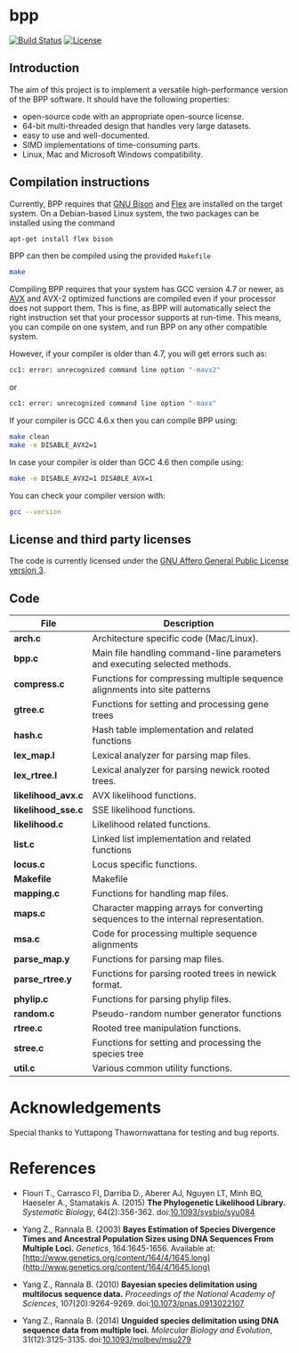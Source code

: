 # bpp

[![Build Status](https://travis-ci.org/xflouris/bpp.svg?branch=master)](https://travis-ci.org/xflouris/bpp)
[![License](https://img.shields.io/badge/license-AGPL-blue.svg)](http://www.gnu.org/licenses/agpl-3.0.en.html)

## Introduction

The aim of this project is to implement a versatile high-performance version
of the BPP software. It should have the following properties:

* open-source code with an appropriate open-source license.
* 64-bit multi-threaded design that handles very large datasets.
* easy to use and well-documented.
* SIMD implementations of time-consuming parts.
* Linux, Mac and Microsoft Windows compatibility.

## Compilation instructions

Currently, BPP requires that [GNU Bison](http://www.gnu.org/software/bison/)
and [Flex](http://flex.sourceforge.net/) are installed on the target system.
On a Debian-based Linux system, the two packages can be installed using the
command

```bash
apt-get install flex bison
```

BPP can then be compiled using the provided `Makefile`

```bash
make
```

Compiling BPP requires that your system has GCC version 4.7 or newer, as
[AVX](https://en.wikipedia.org/wiki/Advanced_Vector_Extensions)  and AVX-2
optimized functions are compiled even if your processor does not support them.
This is fine, as BPP will automatically select the right instruction set that
your processor supports at run-time. This means, you can compile on one system,
and run BPP on any other compatible system.

However, if your compiler is older than 4.7, you will get errors such as:

```bash
cc1: error: unrecognized command line option "-mavx2"
```
or

```bash
cc1: error: unrecognized command line option "-mavx"
```

If your compiler is GCC 4.6.x then you can compile BPP using:

```bash
make clean
make -e DISABLE_AVX2=1
```

In case your compiler is older than GCC 4.6 then compile using:

```bash
make -e DISABLE_AVX2=1 DISABLE_AVX=1
```

You can check your compiler version with:
```bash
gcc --version
```


## License and third party licenses

The code is currently licensed under the [GNU Affero General Public License version 3](http://www.gnu.org/licenses/agpl-3.0.en.html).

## Code

| File                  | Description                                                                       |
| --------------------- | --------------------------------------------------------------------------------- |
| **arch.c**            | Architecture specific code (Mac/Linux).                                           |
| **bpp.c**             | Main file handling command-line parameters and executing selected methods.        |
| **compress.c**        | Functions for compressing multiple sequence alignments into site patterns         |
| **gtree.c**           | Functions for setting and processing gene trees                                   |
| **hash.c**            | Hash table implementation and related functions                                   |
| **lex_map.l**         | Lexical analyzer for parsing map files.                                           |
| **lex_rtree.l**       | Lexical analyzer for parsing newick rooted trees.                                 |
| **likelihood_avx.c**  | AVX likelihood functions.                                                         |
| **likelihood_sse.c**  | SSE likelihood functions.                                                         |
| **likelihood.c**      | Likelihood related functions.                                                     |
| **list.c**            | Linked list implementation and related functions                                  |
| **locus.c**           | Locus specific functions.                                                         |
| **Makefile**          | Makefile                                                                          |
| **mapping.c**         | Functions for handling map files.                                                 |
| **maps.c**            | Character mapping arrays for converting sequences to the internal representation. |
| **msa.c**             | Code for processing multiple sequence alignments                                  |
| **parse_map.y**       | Functions for parsing map files.                                                  |
| **parse_rtree.y**     | Functions for parsing rooted trees in newick format.                              |
| **phylip.c**          | Functions for parsing phylip files.                                               |
| **random.c**          | Pseudo-random number generator functions                                          |
| **rtree.c**           | Rooted tree manipulation functions.                                               |
| **stree.c**           | Functions for setting and processing the species tree                             |
| **util.c**            | Various common utility functions.                                                 |

# Acknowledgements

Special thanks to Yuttapong Thawornwattana for testing and bug reports.

# References

* Flouri T., Carrasco FI, Darriba D., Aberer AJ, Nguyen LT, Minh BQ, Haeseler A., Stamatakis A. (2015)
**The Phylogenetic Likelihood Library.**
*Systematic Biology*, 64(2):356-362.
doi:[10.1093/sysbio/syu084](10.1093/sysbio/syu084)

* Yang Z., Rannala B. (2003)
**Bayes Estimation of Species Divergence Times and Ancestral Population Sizes using DNA Sequences From Multiple Loci.**
*Genetics*, 164:1645-1656.
Available at: [http://www.genetics.org/content/164/4/1645.long](http://www.genetics.org/content/164/4/1645.long)

* Yang Z., Rannala B. (2010)
**Bayesian species delimitation using multilocus sequence data.**
*Proceedings of the National Academy of Sciences*, 107(20):9264-9269.
doi:[10.1073/pnas.0913022107](http://dx.doi.org/10.1073/pnas.0913022107)

* Yang Z., Rannala B. (2014)
**Unguided species delimitation using DNA sequence data from multiple loci.**
*Molecular Biology and Evolution*, 31(12):3125-3135.
doi:[10.1093/molbev/msu279](10.1093/molbev/msu279)
